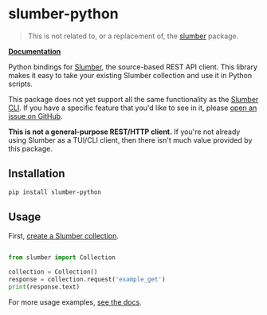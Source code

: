 # slumber-python

> This is not related to, or a replacement of, the [slumber](https://pypi.org/project/slumber/) package.

[**Documentation**](https://slumber.lucaspickering.me/integration/python.html)

Python bindings for [Slumber](https://slumber.lucaspickering.me/), the source-based REST API client. This library makes it easy to take your existing Slumber collection and use it in Python scripts.

This package does not yet support all the same functionality as the [Slumber CLI](https://slumber.lucaspickering.me/user_guide/cli/index.html). If you have a specific feature that you'd like to see in it, please [open an issue on GitHub](https://github.com/LucasPickering/slumber/issues/new/choose).

**This is not a general-purpose REST/HTTP client.** If you're not already using Slumber as a TUI/CLI client, then there isn't much value provided by this package.

## Installation

```sh
pip install slumber-python
```

## Usage

First, [create a Slumber collection](https://slumber.lucaspickering.me/getting_started.html).

```py

from slumber import Collection

collection = Collection()
response = collection.request('example_get')
print(response.text)
```

For more usage examples, [see the docs](https://slumber.lucaspickering.me/integration/python.html).
